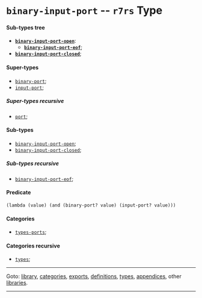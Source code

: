 

<a id='type__r7rs__binary-input-port'></a>

# `binary-input-port` -- `r7rs` Type


<a id='type__r7rs__binary-input-port__sub-types-tree'></a>

#### Sub-types tree

* **[`binary-input-port-open`](../../r7rs/types/binary-input-port-open.md#type__r7rs__binary-input-port-open)**:
  * **[`binary-input-port-eof`](../../r7rs/types/binary-input-port-eof.md#type__r7rs__binary-input-port-eof)**;
* **[`binary-input-port-closed`](../../r7rs/types/binary-input-port-closed.md#type__r7rs__binary-input-port-closed)**;


<a id='type__r7rs__binary-input-port__super-types'></a>

#### Super-types

 * [`binary-port`](../../r7rs/types/binary-port.md#type__r7rs__binary-port);
 * [`input-port`](../../r7rs/types/input-port.md#type__r7rs__input-port);


<a id='type__r7rs__binary-input-port__super-types-recursive'></a>

##### Super-types recursive

 * [`port`](../../r7rs/types/port.md#type__r7rs__port);


<a id='type__r7rs__binary-input-port__sub-types'></a>

#### Sub-types

 * [`binary-input-port-open`](../../r7rs/types/binary-input-port-open.md#type__r7rs__binary-input-port-open);
 * [`binary-input-port-closed`](../../r7rs/types/binary-input-port-closed.md#type__r7rs__binary-input-port-closed);


<a id='type__r7rs__binary-input-port__sub-types-recursive'></a>

##### Sub-types recursive

 * [`binary-input-port-eof`](../../r7rs/types/binary-input-port-eof.md#type__r7rs__binary-input-port-eof);


<a id='type__r7rs__binary-input-port__predicate'></a>

#### Predicate

````
(lambda (value) (and (binary-port? value) (input-port? value)))
````


<a id='type__r7rs__binary-input-port__categories'></a>

#### Categories

 * [`types-ports`](../../r7rs/categories/types-ports.md#category__r7rs__types-ports);


<a id='type__r7rs__binary-input-port__categories-recursive'></a>

#### Categories recursive

 * [`types`](../../r7rs/categories/types.md#category__r7rs__types);

----

Goto: [library](../../r7rs/_index.md#library__r7rs), [categories](../../r7rs/categories/_index.md#toc__r7rs__categories), [exports](../../r7rs/exports/_index.md#toc__r7rs__exports), [definitions](../../r7rs/definitions/_index.md#toc__r7rs__definitions), [types](../../r7rs/types/_index.md#toc__r7rs__types), [appendices](../../r7rs/appendices/_index.md#toc__r7rs__appendices), other [libraries](../../_libraries.md#toc__libraries).

----

